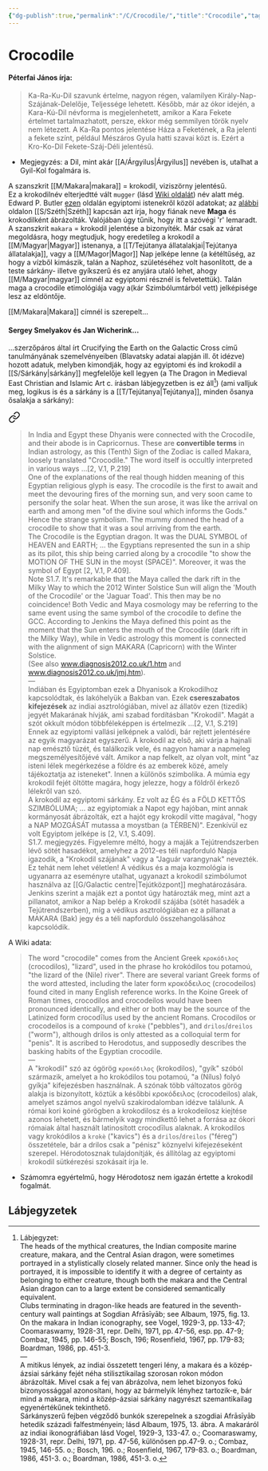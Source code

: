 ```yaml
---
{"dg-publish":true,"permalink":"/C/Crocodile/","title":"Crocodile","tags":["dg_uploaded","containstransclusions","Englishtexttranslated"],"created":"2023-10-19T11:24","updated":"2023-11-06T01:04"}
---
```



# Crocodile

#### Péterfai János írja:

> Ka-Ra-Ku-Dil szavunk értelme, nagyon régen, valamilyen Király-Nap-Szájának-Delelője, Teljessége lehetett. Később, már az ókor idején, a Kara-Kú-Dil névforma is megjelenhetett, amikor a Kara Fekete értelmet tartalmazhatott, persze, ekkor még semmilyen török nyelv nem létezett. A Ka-Ra pontos jelentése Háza a Feketének, a Ra jelenti a fekete színt, például Mészáros Gyula hatti szavai közt is. Ezért a Kro-Ko-Dil Fekete-Száj-Déli jelentésű.  
- Megjegyzés: a Dil, mint akár [[A/Árgyilus\|Árgyilus]] nevében is, utalhat a Gyil-Kol fogalmára is.  

A szanszkrit [[M/Makara\|makara]] = krokodil, viziszörny jelentésű.  
Ez a krokodilnév elterjedtté vált `mugger` (lásd [Wiki oldalát](https://en.wikipedia.org/wiki/Mugger_crocodile)) név alatt még.  
Edward P. Butler [ezen](https://henadology.wordpress.com/theology/netjeru/) oldalán egyiptomi istenekről közöl adatokat; az [alábbi](https://henadology.wordpress.com/theology/netjeru/anat/) oldalon [[S/Széth\|Széth]] kapcsán azt írja, hogy fiának neve **Maga** és krokodilként ábrázolták. Valójában úgy tűnik, hogy itt a szóvégi 'r' lemaradt. A szanszkrit `makara` = krokodil jelentése a bizonyíték. Már csak az várat megoldásra, hogy megtudjuk, hogy eredetileg a krokodil a [[M/Magyar\|Magyar]] istenanya, a [[T/Tejútanya állatalakjai\|Tejútanya állatalakja]], vagy a [[M/Magor\|Magor]] Nap jelképe lenne (a kétéltűség, az hogy a vízből kimászik, talán a Naphoz, születéséhez volt hasonlított, de a teste sárkány- illetve gyíkszerű és ez anyjára utaló lehet, ahogy [[M/Magyar\|magyar]] címnél az egyiptomi résznél is felvetettük). Talán maga a crocodile etimológiája vagy a(kár Szimbólumtárból vett) jelképisége lesz az eldöntője.  

[[M/Makara\|Makara]] címnél is szerepelt...

#### Sergey Smelyakov és Jan Wicherink...

...szerzőpáros által írt Crucifying the Earth on the Galactic Cross című tanulmányának szemelvényeiben (Blavatsky adatai alapján ill. őt idézve) hozott adatuk, melyben kimondják, hogy az egyiptomi és ind krokodil a [[S/Sárkány\|sárkány]] megfelelője kell legyen (a The Dragon in Medieval East Christian and Islamic Art c. írásban lábjegyzetben is ez áll[^1]) (ami valljuk meg, logikus is és a sárkány is a [[T/Tejútanya\|Tejútanya]], minden ősanya ősalakja a sárkány):  

<div class="transclusion internal-embed is-loaded"><a class="markdown-embed-link" href="/m/makara/#hzurgv" aria-label="Open link"><svg xmlns="http://www.w3.org/2000/svg" width="24" height="24" viewBox="0 0 24 24" fill="none" stroke="currentColor" stroke-width="2" stroke-linecap="round" stroke-linejoin="round" class="svg-icon lucide-link"><path d="M10 13a5 5 0 0 0 7.54.54l3-3a5 5 0 0 0-7.07-7.07l-1.72 1.71"></path><path d="M14 11a5 5 0 0 0-7.54-.54l-3 3a5 5 0 0 0 7.07 7.07l1.71-1.71"></path></svg></a><div class="markdown-embed">



> In India and Egypt these Dhyanis were connected with the Crocodile, and their abode is in Capricornus. These are **convertible terms** in Indian astrology, as this (Tenth) Sign of the Zodiac is called Makara, loosely translated "Crocodile." The word itself is occultly interpreted in various ways ...\[2, V.1, P.219\]  
> One of the explanations of the real though hidden meaning of this Egyptian religious glyph is easy. The crocodile is the first to await and meet the devouring fires of the morning sun, and very soon came to personify the solar heat. When the sun arose, it was like the arrival on earth and among men "of the divine soul which informs the Gods." Hence the strange symbolism. The mummy donned the head of a crocodile to show that it was a soul arriving from the earth.  
> The Crocodile is the Egyptian dragon. It was the DUAL SYMBOL of HEAVEN and EARTH; ... the Egyptians represented the sun in a ship as its pilot, this ship being carried along by a crocodile "to show the MOTION OF THE SUN in the moyst (SPACE)". Moreover, it was the symbol of Egypt \[2, V.1, P.409\].  
> Note S1.7. It's remarkable that the Maya called the dark rift in the Milky Way to which the 2012 Winter Solstice Sun will align the 'Mouth of the Crocodile' or the 'Jaguar Toad'. This then may be no coincidence! Both Vedic and Maya cosmology may be referring to the same event using the same symbol of the crocodile to define the GCC. According to Jenkins the Maya defined this point as the moment that the Sun enters the mouth of the Crocodile (dark rift in the Milky Way), while in Vedic astrology this moment is connected with the alignment of sign MAKARA (Capricorn) with the Winter Solstice.  
> (See also www.diagnosis2012.co.uk/1.htm and www.diagnosis2012.co.uk/jmj.htm).  
> —  
> Indiában és Egyiptomban ezek a Dhyanisok a Krokodilhoz kapcsolódtak, és lakóhelyük a Bakban van. Ezek **csereszabatos kifejezések** az indiai asztrológiában, mivel az állatöv ezen (tizedik) jegyét Makarának hívják, ami szabad fordításban "Krokodil". Magát a szót okkult módon többféleképpen is értelmezik ...\[2, V.1, S.219\]  
> Ennek az egyiptomi vallási jelképnek a valódi, bár rejtett jelentésére az egyik magyarázat egyszerű. A krokodil az első, aki várja a hajnali nap emésztő tüzét, és találkozik vele, és nagyon hamar a napmeleg megszemélyesítőjévé vált. Amikor a nap felkelt, az olyan volt, mint "az isteni lélek megérkezése a földre és az emberek közé, amely tájékoztatja az isteneket". Innen a különös szimbolika. A múmia egy krokodil fejét öltötte magára, hogy jelezze, hogy a földről érkező lélekről van szó.  
> A krokodil az egyiptomi sárkány. Ez volt az ÉG és a FÖLD KETTŐS SZIMBÓLUMA; ... az egyiptomiak a Napot egy hajóban, mint annak kormányosát ábrázolták, ezt a hajót egy krokodil vitte magával, "hogy a NAP MOZGÁSÁT mutassa a moystban (a TÉRBEN)". Ezenkívül ez volt Egyiptom jelképe is \[2, V.1, S.409\].  
> S1.7. megjegyzés. Figyelemre méltó, hogy a maják a Tejútrendszerben lévő sötét hasadékot, amelyhez a 2012-es téli napforduló Napja igazodik, a "Krokodil szájának" vagy a "Jaguár varangynak" nevezték. Ez tehát nem lehet véletlen! A védikus és a maja kozmológia is ugyanarra az eseményre utalhat, ugyanazt a krokodil szimbólumot használva az [[G/Galactic centre\|Tejútközpont]] meghatározására. Jenkins szerint a maják ezt a pontot úgy határozták meg, mint azt a pillanatot, amikor a Nap belép a Krokodil szájába (sötét hasadék a Tejútrendszerben), míg a védikus asztrológiában ez a pillanat a MAKARA (Bak) jegy és a téli napforduló összehangolásához kapcsolódik.  


</div></div>


A Wiki adata:  
> The word "crocodile" comes from the Ancient Greek `κροκόδιλος` (crocodilos), "lizard", used in the phrase ho krokódilos tou potamoú, "the lizard of the (Nile) river". There are several variant Greek forms of the word attested, including the later form κροκόδειλος (crocodeilos) found cited in many English reference works. In the Koine Greek of Roman times, crocodilos and crocodeilos would have been pronounced identically, and either or both may be the source of the Latinized form crocodīlus used by the ancient Romans. Crocodilos or crocodeilos is a compound of `krokè` ("pebbles"), and `drilos`/`dreilos` ("worm"), although drilos is only attested as a colloquial term for "penis". It is ascribed to Herodotus, and supposedly describes the basking habits of the Egyptian crocodile.  
> —  
> A "krokodil" szó az ógörög `κροκόδιλος` (krokodilos), "gyík" szóból származik, amelyet a ho krokódilos tou potamoú, "a (Nílus) folyó gyíkja" kifejezésben használnak. A szónak több változatos görög alakja is bizonyított, köztük a későbbi κροκόδειλος (crocodeilos) alak, amelyet számos angol nyelvű szakirodalomban idézve találunk. A római kori koiné görögben a krokodilosz és a krokodeilosz kiejtése azonos lehetett, és bármelyik vagy mindkettő lehet a forrása az ókori rómaiak által használt latinosított crocodīlus alaknak. A krokodilos vagy krokódilos a `krokè` ("kavics") és a `drilos`/`dreilos` ("féreg") összetétele, bár a drilos csak a "pénisz" köznyelvi kifejezéseként szerepel. Hérodotosznak tulajdonítják, és állítólag az egyiptomi krokodil sütkérezési szokásait írja le.  
- Számomra egyértelmű, hogy Hérodotosz nem igazán értette a krokodil fogalmát.  

## Lábjegyzetek

[^1]: Lábjegyzet:  
The heads of the mythical creatures, the Indian composite marine creature, makara, and the Central Asian dragon, were sometimes portrayed in a stylistically closely related manner. Since only the head is portrayed, it is impossible to identify it with a degree of certainty as belonging to either creature, though both the makara and the Central Asian dragon can to a large extent be considered semantically equivalent.  
Clubs terminating in dragon-like heads are featured in the seventh-century wall paintings at Sogdian Afrāsīyāb; see Albaum, 1975, fig. 13. On the makara in Indian iconography, see Vogel, 1929-3, pp. 133-47; Coomaraswamy, 1928-31, repr. Delhi, 1971, pp. 47-56, esp. pp. 47-9; Combaz, 1945, pp. 146-55; Bosch, 196; Rosenfield, 1967, pp. 179-83; Boardman, 1986, pp. 451-3.  
—  
A mitikus lények, az indiai összetett tengeri lény, a makara és a közép-ázsiai sárkány fejét néha stilisztikailag szorosan rokon módon ábrázolták. Mivel csak a fej van ábrázolva, nem lehet bizonyos fokú bizonyossággal azonosítani, hogy az bármelyik lényhez tartozik-e, bár mind a makara, mind a közép-ázsiai sárkány nagyrészt szemantikailag egyenértékűnek tekinthető.  
Sárkányszerű fejben végződő bunkók szerepelnek a szogdiai Afrāsīyāb hetedik századi falfestményein; lásd Albaum, 1975, 13. ábra. A makaráról az indiai ikonográfiában lásd Vogel, 1929-3, 133-47. o.; Coomaraswamy, 1928-31, repr. Delhi, 1971, pp. 47-56, különösen pp.47-9. o.; Combaz, 1945, 146-55. o.; Bosch, 196. o.; Rosenfield, 1967, 179-83. o.; Boardman, 1986, 451-3. o.; Boardman, 1986, 451-3. o.  
